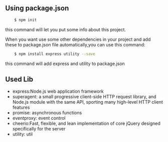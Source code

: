 ## Using package.json 

```sh
	$ npm init
```
this command will let you put some info about this project.

When you want use some other dependencies in your project and add these to package.json file automatically,you can use this command:

```sh
	$ npm install express utility --save
```
this command will add express and utility to package.json



## Used Lib
- express:Node.js web application framework
- superagent: a small progressive client-side HTTP request library, and Node.js module with the same API, sporting many high-level HTTP client features
- promise: asynchronous functions
- eventproxy: event control
- cheerio:Fast, flexible, and lean implementation of core jQuery designed specifically for the server
- utility: util
